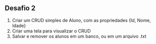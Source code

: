 ## Desafio 2

1. Criar um CRUD simples de Aluno, com as propriedades {Id, Nome, Idade}
2. Criar uma tela para visualizar o CRUD
3. Salvar e remover os alunos em um banco, ou em um arquivo .txt

